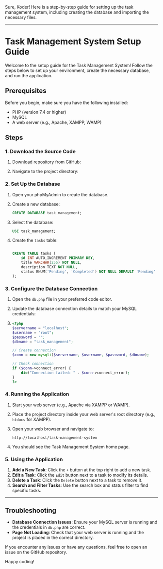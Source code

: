 Sure, Koder! Here is a step-by-step guide for setting up the task management system, including creating the database and importing the necessary files.

---

# Task Management System Setup Guide

Welcome to the setup guide for the Task Management System! Follow the steps below to set up your environment, create the necessary database, and run the application.

## Prerequisites

Before you begin, make sure you have the following installed:
- PHP (version 7.4 or higher)
- MySQL
- A web server (e.g., Apache, XAMPP, WAMP)

## Steps

### 1. Download the Source Code

1. Download repository from GitHub:

2. Navigate to the project directory:

### 2. Set Up the Database

1. Open your phpMyAdmin to create the database.

2. Create a new database:
    ```sql
    CREATE DATABASE task_management;
    ```

3. Select the database:
    ```sql
    USE task_management;
    ```

4. Create the `tasks` table:
    ```sql
    
    CREATE TABLE tasks (
        id INT AUTO_INCREMENT PRIMARY KEY,
        title VARCHAR(255) NOT NULL,
        description TEXT NOT NULL,
        status ENUM('Pending', 'Completed') NOT NULL DEFAULT 'Pending'
    );
    ```

### 3. Configure the Database Connection

1. Open the `db.php` file in your preferred code editor.

2. Update the database connection details to match your MySQL credentials:
3. 
    ```php
    <?php
    $servername = "localhost";
    $username = "root";
    $password = "";
    $dbname = "task_management";

    // Create connection
    $conn = new mysqli($servername, $username, $password, $dbname);

    // Check connection
    if ($conn->connect_error) {
        die("Connection failed: " . $conn->connect_error);
    }
    ?>
    ```

### 4. Running the Application

1. Start your web server (e.g., Apache via XAMPP or WAMP).

2. Place the project directory inside your web server's root directory (e.g., `htdocs` for XAMPP).

3. Open your web browser and navigate to:
    ```
    http://localhost/task-management-system
    ```

4. You should see the Task Management System home page.

### 5. Using the Application

1. **Add a New Task**: Click the `+` button at the top right to add a new task.
2. **Edit a Task**: Click the `Edit` button next to a task to modify its details.
3. **Delete a Task**: Click the `Delete` button next to a task to remove it.
4. **Search and Filter Tasks**: Use the search box and status filter to find specific tasks.

---

## Troubleshooting

- **Database Connection Issues**: Ensure your MySQL server is running and the credentials in `db.php` are correct.
- **Page Not Loading**: Check that your web server is running and the project is placed in the correct directory.

If you encounter any issues or have any questions, feel free to open an issue on the GitHub repository.

Happy coding!
